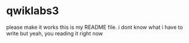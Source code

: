 # qwiklabs3
please make it works
this is my README file. i dont know what i have to write but yeah, you reading it right now
